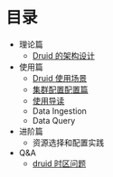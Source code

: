 # 目录
 - 理论篇
    - [Druid 的架构设计](./design/00-druid-design.md)
 - 使用篇
    - [Druid 使用场景](./tutorials/01-usage-scenario.md)
    - [集群配置配置篇]()
    - [使用导读](tutorials/04-use-tutorials.md)
    - Data Ingestion
    - Data Query
 - 进阶篇
    - 资源选择和配置实践
 - Q&A
    - [druid 时区问题](./Q&A/00.time-zone.md)